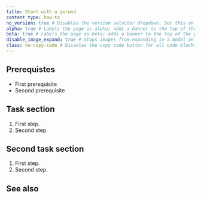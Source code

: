```yaml
---
title: Start with a gerund
content_type: how-to
no_version: true # Disables the version selector dropdown. Set this on pages that belong to doc sets without versions like /konnect/.
alpha: true # Labels the page as alpha; adds a banner to the top of the page.
beta: true # Labels the page as beta; adds a banner to the top of the page.
disable_image_expand: true # Stops images from expanding in a modal on click. Sets it for the entire page.
class: no-copy-code # Disables the copy code button for all code blocks on the page.
---
```


<!-- Add an introduction paragraph here. Good introductions explain who this how-to guide is for and what this guide will help the user accomplish. -->
<!-- Keep the conceptual information to a minimum; we can assume the user already has some knowledge of the concepts. You can also add links to explanation articles if needed. -->
<!-- See https://documentation.divio.com/how-to-guides/ for more info about how to write a how-to -->
<!-- See the following examples of how-to documentation:
* https://docs.konghq.com/gateway/latest/kong-enterprise/analytics/reports/
* https://docs.konghq.com/gateway/latest/kong-manager/auth/ldap/service-directory-mapping/
* https://docs.konghq.com/gateway/latest/plugin-development/custom-entities/
-->
<!-- Remove these comments once you are done writing -->

## Prerequistes <!-- Optional -->

<!-- Write prerequisites as a bulleted list. Only list prerequisites if they are application level prerequisites. -->
<!-- If it isn't a "getting started" topic, we can assume our products are installed. -->
<!-- Don't prescribe Konnect or Gateway role permissions. -->

* First prerequisite
* Second prerequisite

## Task section <!-- Header optional if there's only one task section in the article -->

<!-- Title must be tasked-based and start with a gerund -->
<!-- Steps should break down the tasks the user will complete in sequential order -->

1. First step.
1. Second step.

## Second task section <!-- Optional -->

<!-- Add additional task sections as needed -->

1. First step.
1. Second step.

## See also <!-- Optional -->

<!-- List of tutorials or other pages that a user can visit to extend their learning from this tutorial. -->